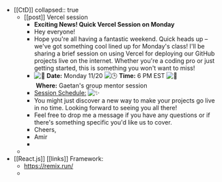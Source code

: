 - [[CtD]]
  collapsed:: true
	- [[post]] Vercel session
		- **Exciting News! Quick Vercel Session on Monday**
		- Hey everyone!
		- Hope you're all having a fantastic weekend. Quick heads up – we've got something cool lined up for Monday's class! I'll be sharing a brief session on using Vercel for deploying our GitHub projects live on the internet. Whether you're a coding pro or just getting started, this is something you won't want to miss!
		- ![:date:](https://a.slack-edge.com/production-standard-emoji-assets/14.0/apple-medium/1f4c5@2x.png) **Date:** Monday 11/20
		  ![:clock3:](https://a.slack-edge.com/production-standard-emoji-assets/14.0/apple-medium/1f552@2x.png) **Time:** 6 PM EST
		  ![:round_pushpin:](https://a.slack-edge.com/production-standard-emoji-assets/14.0/apple-medium/1f4cd@2x.png) **Where:** Gaetan's group mentor session
		- [Session Schedule:](https://tinyurl.com/ylqw49do) ![:sparkles:](https://a.slack-edge.com/production-standard-emoji-assets/14.0/apple-medium/2728@2x.png)
		- You might just discover a new way to make your projects go live in no time. Looking forward to seeing you all there!
		- Feel free to drop me a message if you have any questions or if there's something specific you'd like us to cover.
		- Cheers,
		- Amir
		-
	-
- [[React.js]] [[links]] Framework:
	- https://remix.run/
	-